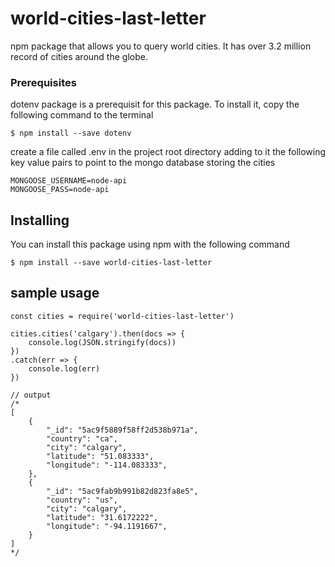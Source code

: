 # world-cities-last-letter

npm package that allows you to query world cities. It has over 3.2 million record of cities around the globe. 

### Prerequisites

dotenv package is a prerequisit for this package. To install it,  copy the following command to the terminal

```
$ npm install --save dotenv
```

create a file called .env in the project root directory adding to it the following key value pairs to point to the mongo database storing the cities 

```
MONGOOSE_USERNAME=node-api
MONGOOSE_PASS=node-api
```

## Installing

You can install this package using npm with the following command

```
$ npm install --save world-cities-last-letter

```

## sample usage

```
const cities = require('world-cities-last-letter')

cities.cities('calgary').then(docs => {
    console.log(JSON.stringify(docs))
})
.catch(err => {
    console.log(err)
})

// output 
/*
[
	{
		"_id": "5ac9f5889f58ff2d538b971a",
		"country": "ca",
		"city": "calgary",
		"latitude": "51.083333",
		"longitude": "-114.083333",
	},
	{
		"_id": "5ac9fab9b991b82d823fa8e5",
		"country": "us",
		"city": "calgary",
		"latitude": "31.6172222",
		"longitude": "-94.1191667",
	}
]
*/
```
